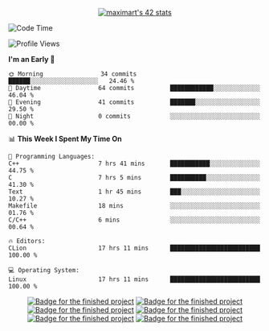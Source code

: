 <p align="center">
<a href="https://github.com/oakoudad/badge42"><img src="https://badge.mediaplus.ma/greenbinary/maximart?1337Badge=off&UM6P=off&42Network=off" alt="maximart's 42 stats" /></a>
</p>

<!--START_SECTION:waka-->
![Code Time](http://img.shields.io/badge/Code%20Time-121%20hrs%207%20mins-blue)

![Profile Views](http://img.shields.io/badge/Profile%20Views-1-blue)

**I'm an Early 🐤** 

```text
🌞 Morning                34 commits          ██████░░░░░░░░░░░░░░░░░░░   24.46 % 
🌆 Daytime                64 commits          ████████████░░░░░░░░░░░░░   46.04 % 
🌃 Evening                41 commits          ███████░░░░░░░░░░░░░░░░░░   29.50 % 
🌙 Night                  0 commits           ░░░░░░░░░░░░░░░░░░░░░░░░░   00.00 % 
```


📊 **This Week I Spent My Time On** 

```text
💬 Programming Languages: 
C++                      7 hrs 41 mins       ███████████░░░░░░░░░░░░░░   44.75 % 
C                        7 hrs 5 mins        ██████████░░░░░░░░░░░░░░░   41.30 % 
Text                     1 hr 45 mins        ███░░░░░░░░░░░░░░░░░░░░░░   10.27 % 
Makefile                 18 mins             ░░░░░░░░░░░░░░░░░░░░░░░░░   01.76 % 
C/C++                    6 mins              ░░░░░░░░░░░░░░░░░░░░░░░░░   00.64 % 

🔥 Editors: 
CLion                    17 hrs 11 mins      █████████████████████████   100.00 % 

💻 Operating System: 
Linux                    17 hrs 11 mins      █████████████████████████   100.00 % 
```


<!--END_SECTION:waka-->
<p align="center">
<a href="https://github.com/ayogun/42-project-badges?tab=readme-ov-file"><img src="https://raw.githubusercontent.com/ayogun/42-project-badges/refs/heads/main/badges/libftm.png" alt="Badge for the finished project" /></a>
<a href="https://github.com/ayogun/42-project-badges?tab=readme-ov-file"><img src="https://raw.githubusercontent.com/ayogun/42-project-badges/refs/heads/main/badges/ft_printfm.png" alt="Badge for the finished project" /></a>
<a href="https://github.com/ayogun/42-project-badges?tab=readme-ov-file"><img src="https://raw.githubusercontent.com/ayogun/42-project-badges/refs/heads/main/badges/get_next_linem.png" alt="Badge for the finished project" /></a>
<a href="https://github.com/ayogun/42-project-badges?tab=readme-ov-file"><img src="https://raw.githubusercontent.com/ayogun/42-project-badges/refs/heads/main/badges/born2beroote.png" alt="Badge for the finished project" /></a>
<a href="https://github.com/ayogun/42-project-badges?tab=readme-ov-file"><img src="https://raw.githubusercontent.com/ayogun/42-project-badges/refs/heads/main/badges/minitalkm.png" alt="Badge for the finished project" /></a>
<a href="https://github.com/ayogun/42-project-badges?tab=readme-ov-file"><img src="https://raw.githubusercontent.com/ayogun/42-project-badges/refs/heads/main/badges/push_swapm.png" alt="Badge for the finished project" /></a>
</p>
